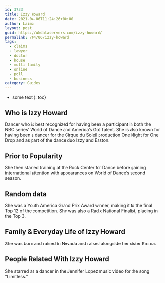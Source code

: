 ```yaml
---
id: 3733
title: Izzy Howard
date: 2021-04-06T11:24:26+00:00
author: Laima
layout: post
guid: https://ukdataservers.com/izzy-howard/
permalink: /04/06/izzy-howard
tags:
  - claims
  - lawyer
  - doctor
  - house
  - multi family
  - online
  - poll
  - business
category: Guides
---
```


* some text
{: toc}


## Who is Izzy Howard
                  
                  
                  
Dancer who is best recognized for having been a participant in both the NBC series&#8217; World of Dance and America&#8217;s Got Talent. She is also known for having been a dancer for the Cirque du Soleil production One Night for One Drop and as part of the dance duo Izzy and Easton. 
                  
              
            
              
            
                
                
                
## Prior to Popularity
                  
                  
                  
She then started training at the Rock Center for Dance before gaining international attention with appearances on World of Dance&#8217;s second season. 
                  
              
            
              
            
                
                
                
## Random data
                  
                  
                  
She was a Youth America Grand Prix Award winner, making it to the final Top 12 of the competition. She was also a Radix National Finalist, placing in the Top 3. 
                  
              
            
              
            
                
                
                
## Family & Everyday Life of Izzy Howard
                  
                  
                  
She was born and raised in Nevada and raised alongside her sister Emma.
                  
              
            
              
            
                
                
                
## People Related With Izzy Howard
                  
                  
                  
She starred as a dancer in the Jennifer Lopez music video for the song &#8220;Limitless.&#8221;
                  
              
            
              
            
                
              
            
              
              
            
            
              
            
          
          
          